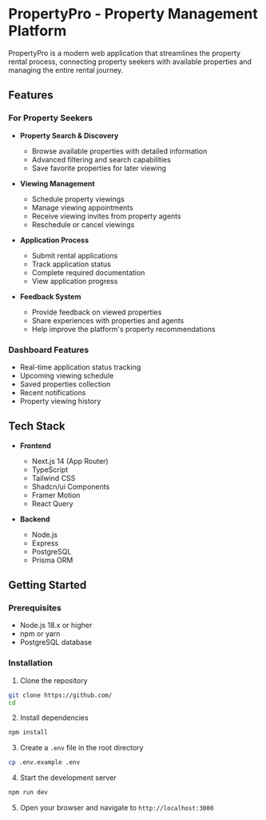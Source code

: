 
# PropertyPro - Property Management Platform

PropertyPro is a modern web application that streamlines the property rental process, connecting property seekers with available properties and managing the entire rental journey.

## Features

### For Property Seekers
- **Property Search & Discovery**
  - Browse available properties with detailed information
  - Advanced filtering and search capabilities
  - Save favorite properties for later viewing

- **Viewing Management**
  - Schedule property viewings
  - Manage viewing appointments
  - Receive viewing invites from property agents
  - Reschedule or cancel viewings

- **Application Process**
  - Submit rental applications
  - Track application status
  - Complete required documentation
  - View application progress

- **Feedback System**
  - Provide feedback on viewed properties
  - Share experiences with properties and agents
  - Help improve the platform's property recommendations

### Dashboard Features
- Real-time application status tracking
- Upcoming viewing schedule
- Saved properties collection
- Recent notifications
- Property viewing history

## Tech Stack

- **Frontend**
  - Next.js 14 (App Router)
  - TypeScript
  - Tailwind CSS
  - Shadcn/ui Components
  - Framer Motion
  - React Query

- **Backend**
  - Node.js
  - Express
  - PostgreSQL
  - Prisma ORM

## Getting Started

### Prerequisites
- Node.js 18.x or higher
- npm or yarn
- PostgreSQL database

### Installation

1. Clone the repository
```bash
git clone https://github.com/
cd 
```

2. Install dependencies
```bash
npm install
```

3. Create a `.env` file in the root directory
```bash
cp .env.example .env
```

4. Start the development server
```bash
npm run dev
```

5. Open your browser and navigate to `http://localhost:3000`